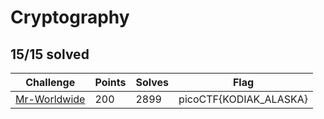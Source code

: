 # Cryptography
## 15/15 solved

|Challenge|Points|Solves|Flag|
|---------|------|------|----|
|[Mr-Worldwide](Mr-Worldwide)|200|2899|picoCTF{KODIAK_ALASKA}|
